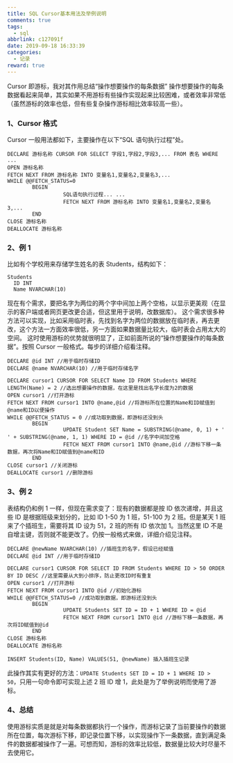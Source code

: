 ```yaml
---
title: SQL Cursor基本用法及举例说明
comments: true
tags:
  - sql
abbrlink: c127091f
date: 2019-09-18 16:33:39
categories:
  - 记录
reward: true
---
```


Cursor 即游标，我对其作用总结“操作想要操作的每条数据”
操作想要操作的每条数据看起来简单，其实如果不用游标有些操作实现起来比较困难，或者效率非常低（虽然游标的效率也低，但有些复杂操作游标相比效率较高一些）。

<!--more-->

### 1、Cursor 格式

Cursor 一般用法都如下，主要操作在以下“SQL 语句执行过程”处。

```
DECLARE 游标名称 CURSOR FOR SELECT 字段1,字段2,字段3,... FROM 表名 WHERE ...
OPEN 游标名称
FETCH NEXT FROM 游标名称 INTO 变量名1,变量名2,变量名3,...
WHILE @@FETCH_STATUS=0
        BEGIN
                  SQL语句执行过程... ...
                  FETCH NEXT FROM 游标名称 INTO 变量名1,变量名2,变量名3,...
        END
CLOSE 游标名称
DEALLOCATE 游标名称
```

### 2、例 1

比如有个学校用来存储学生姓名的表 Students，结构如下：

```
Students
  ID INT
  Name NVARCHAR(10)
```

现在有个需求，要把名字为两位的两个字中间加上两个空格，以显示更美观（在显示的客户端或者网页更改更合适，但这里用于说明，改数据库）。
这个需求很多种方法可以实现，比如采用临时表，先找到名字为两位的数据放在临时表，再去更改，这个方法一方面效率很低，另一方面如果数据量比较大，临时表会占用太大的空间。
这时使用游标的优势就很明显了，正如前面所说的“操作想要操作的每条数据”。按照 Cursor 一般格式。每步的详细介绍看注释。

```
DECLARE @id INT //用于临时存储ID
DECLARE @name NVARCHAR(10) //用于临时存储名字

DECLARE cursor1 CURSOR FOR SELECT Name ID FROM Students WHERE LENGTH(Name) = 2 //选出想要操作的数据，在这里是找出名字长度为2的数据
OPEN cursor1 //打开游标
FETCH NEXT FROM cursor1 INTO @name,@id //将游标所在位置的Name和ID赋值到@name和ID以便操作
WHILE @@FETCH_STATUS = 0 //成功取到数据，即游标还没到头
        BEGIN
                  UPDATE Student SET Name = SUBSTRING(@name, 0, 1) + '  ' + SUBSTRING(@name, 1, 1) WHERE ID = @id //名字中间加空格
                  FETCH NEXT FROM cursor1 INTO @name,@id //游标下移一条数据，再次将Name和ID赋值到@name和ID
        END
CLOSE cursor1 //关闭游标
DEALLOCATE cursor1 //删除游标
```

### 3、例 2

表结构仍和例 1 一样，但现在需求变了：现有的数据都是按 ID 依次递增，并且这些 ID 是根据班级来划分的，比如 ID 1-50 为 1 班，51-100 为 2 班。但是某天 1 班来了个插班生，需要将其 ID 设为 51，2 班的所有 ID 依次加 1。当然这里 ID 不是自增主键，否则就不能更改了。仍按一般格式来做，详细介绍见注释。

```
DECLARE @newName NVARCHAR(10) //插班生的名字，假设已经赋值
DECLARE @id INT //用于临时存储ID

DECLARE cursor1 CURSOR FOR SELECT ID FROM Students WHERE ID > 50 ORDER BY ID DESC //这里需要从大到小排序，防止更改ID时有重复
OPEN cursor1 //打开游标
FETCH NEXT FROM cursor1 INTO @id //初始化游标
WHILE @@FETCH_STATUS=0 //成功取到数据，即游标还没到头
        BEGIN
                  UPDATE Students SET ID = ID + 1 WHERE ID = @id
                  FETCH NEXT FROM cursor1 INTO @id //游标下移一条数据，再次将ID赋值到@id
        END
CLOSE 游标名称
DEALLOCATE 游标名称

INSERT Students(ID, Name) VALUES(51, @newName) 插入插班生记录
```

此操作其实有更好的方法：`UPDATE Students SET ID = ID + 1 WHERE ID > 50`，只用一句命令即可实现上述 2 班 ID 增 1，此处是为了举例说明而使用了游标。

### 4、总结

使用游标实质是就是对每条数据都执行一个操作，而游标记录了当前要操作的数据所在位置，每次游标下移，即记录位置下移，以实现操作下一条数据，直到满足条件的数据都被操作了一遍。可想而知，游标的效率比较低，数据量比较大时尽量不去使用它。
